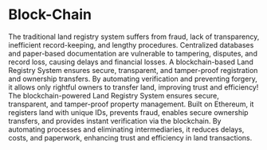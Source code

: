 # Block-Chain
The traditional land registry system suffers from fraud, lack of transparency, inefficient record-keeping, and lengthy procedures. Centralized databases and paper-based documentation are vulnerable to tampering, disputes, and record loss, causing delays and financial losses. A blockchain-based Land Registry System ensures secure, transparent, and tamper-proof registration and ownership transfers. By automating verification and preventing forgery, it allows only rightful owners to transfer land, improving trust and efficiency!
The blockchain-powered Land Registry System ensures secure, transparent, and tamper-proof property management. Built on Ethereum, it registers land with unique IDs, prevents fraud, enables secure ownership transfers, and provides instant verification via the blockchain. By automating processes and eliminating intermediaries, it reduces delays, costs, and paperwork, enhancing trust and efficiency in land transactions.

